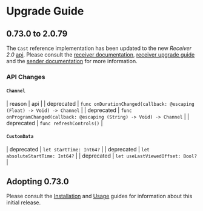 # Upgrade Guide

## 0.73.0 to 2.0.79

The `Cast` reference implementation has been updated to the new *Receiver 2.0* [api](https://github.com/EricssonBroadcastServices/chromecast-receiver-2). Please consult the [receiver documentation](https://github.com/EricssonBroadcastServices/chromecast-receiver-2/blob/master/sdk/tutorials/chromecast.md), [receiver upgrade guide](https://github.com/EricssonBroadcastServices/chromecast-receiver-2/blob/master/sdk/tutorials/upgrade-guide.md) and the [sender documentation](https://github.com/EricssonBroadcastServices/iOSClientCast/blob/master/Documentation/chromecast-integration.md) for more information.

### API Changes

#### `Channel`

| reason | api |
| deprecated | `func onDurationChanged(callback: @escaping (Float) -> Void) -> Channel` |
| deprecated | `func onProgramChanged(callback: @escaping (String) -> Void) -> Channel` |
| deprecated | `func refreshControls()` |

#### `CustomData`
| deprecated | `let startTime: Int64?` |
| deprecated | `let absoluteStartTime: Int64?` |
| deprecated | `let useLastViewedOffset: Bool?` |

## Adopting 0.73.0
Please consult the [Installation](https://github.com/EricssonBroadcastServices/iOSClientCast/blob/master/README.md#installation) and [Usage](https://github.com/EricssonBroadcastServices/iOSClientCast/blob/master/README.md#getting-started) guides for information about this initial release.
